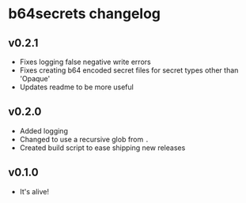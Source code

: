 # b64secrets changelog
## v0.2.1
- Fixes logging false negative write errors
- Fixes creating b64 encoded secret files for secret types other than 'Opaque'
- Updates readme to be more useful

## v0.2.0
- Added logging
- Changed to use a recursive glob from `.`
- Created build script to ease shipping new releases

## v0.1.0
- It's alive!